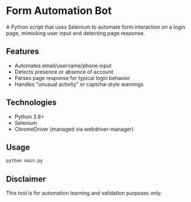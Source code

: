 # Form Automation Bot

A Python script that uses Selenium to automate form interaction on a login page, mimicking user input and detecting page response.

## Features
- Automates email/username/phone input
- Detects presence or absence of account
- Parses page response for typical login behavior
- Handles "unusual activity" or captcha-style warnings

## Technologies
- Python 3.8+
- Selenium
- ChromeDriver (managed via webdriver-manager)

## Usage
```bash
python main.py
```

## Disclaimer
This tool is for automation learning and validation purposes only.

